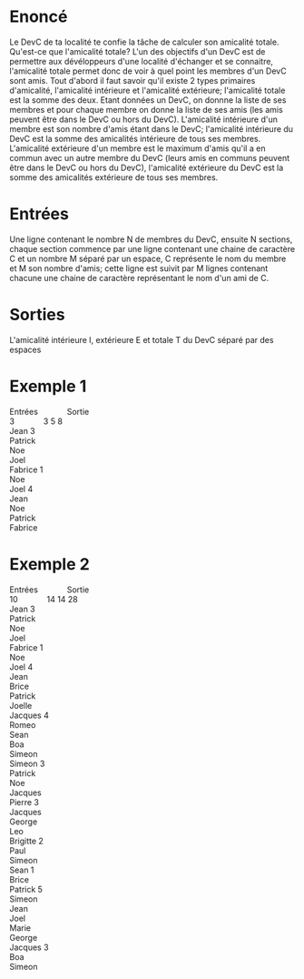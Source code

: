 # Enoncé
Le DevC de ta localité te confie la tâche de calculer son amicalité totale.
Qu'est-ce que l'amicalité totale?
L'un des objectifs d'un DevC est de permettre aux dévéloppeurs d'une localité d'échanger 
et se connaitre, l'amicalité totale permet donc de voir à quel point les membres d'un DevC
sont amis. Tout d'abord il faut savoir qu'il existe 2 types primaires d'amicalité, l'amicalité
intérieure et l'amicalité extérieure; l'amicalité totale est la somme des deux.
Etant données un DevC, on donnne la liste de ses membres et pour chaque membre
on donne la liste de ses amis (les amis peuvent être dans le DevC ou hors du DevC).
L'amicalité intérieure d'un membre est son nombre d'amis étant dans le DevC;
l'amicalité intérieure du DevC est la somme des amicalités intérieure de tous ses membres.
L'amicalité extérieure d'un membre est le maximum d'amis qu'il a en commun avec un autre membre du DevC
(leurs amis en communs peuvent être dans le DevC ou hors du DevC), l'amicalité extérieure du DevC
est la somme des amicalités extérieure de tous ses membres.

# Entrées
Une ligne contenant le nombre N de membres du DevC, ensuite N sections,
chaque section commence par une ligne contenant une chaine de caractère C et un nombre M
séparé par un espace, C représente le nom du membre et M son nombre d'amis; cette ligne est suivit
par M lignes contenant chacune une chaine de caractère représentant le nom d'un ami de C.

# Sorties
L'amicalité intérieure I, extérieure E et totale T du DevC séparé par des espaces

# Exemple 1

Entrées&nbsp;&nbsp;&nbsp;&nbsp;&nbsp;&nbsp;&nbsp;&nbsp;&nbsp;&nbsp;&nbsp;&nbsp;              Sortie<br>
3&nbsp;&nbsp;&nbsp;&nbsp;&nbsp;&nbsp;&nbsp;&nbsp;&nbsp;&nbsp;&nbsp;&nbsp;                    3 5 8<br>
Jean 3<br>
Patrick<br>
Noe<br>
Joel<br>
Fabrice 1<br>
Noe<br>
Joel 4<br>
Jean<br>
Noe<br>
Patrick<br>
Fabrice<br>

# Exemple 2<br>

Entrées&nbsp;&nbsp;&nbsp;&nbsp;&nbsp;&nbsp;&nbsp;&nbsp;&nbsp;&nbsp;&nbsp;&nbsp;               Sortie<br>
10&nbsp;&nbsp;&nbsp;&nbsp;&nbsp;&nbsp;&nbsp;&nbsp;&nbsp;&nbsp;&nbsp;&nbsp;                    14 14 28<br>
Jean 3<br>
Patrick<br>
Noe<br>
Joel<br>
Fabrice 1<br>
Noe<br>
Joel 4<br>
Jean<br>
Brice<br>
Patrick<br>
Joelle<br>
Jacques 4<br>
Romeo<br>
Sean<br>
Boa<br>
Simeon<br>
Simeon 3<br>
Patrick<br>
Noe<br>
Jacques<br>
Pierre 3<br>
Jacques<br>
George<br>
Leo<br>
Brigitte 2<br>
Paul<br>
Simeon<br>
Sean 1<br>
Brice<br>
Patrick 5<br>
Simeon<br>
Jean<br>
Joel<br>
Marie<br>
George<br>
Jacques 3<br>
Boa<br>
Simeon<br>
